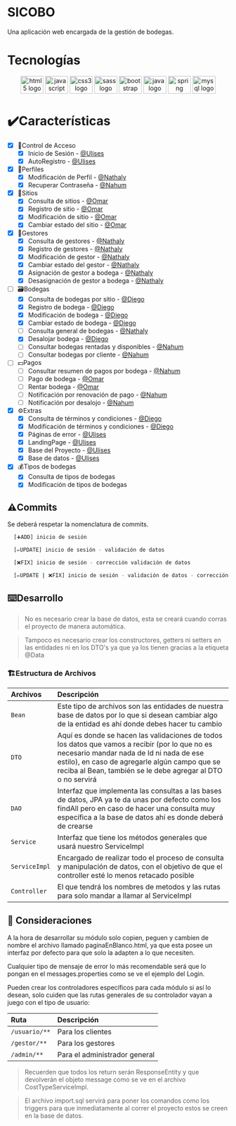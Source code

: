 # SICOBO
 Una aplicación web encargada de la gestión de bodegas.

<h1>Tecnologías</h1>
<div align="center">
  <img src="https://cdn.jsdelivr.net/gh/devicons/devicon/icons/html5/html5-original.svg" height="40" width="52" alt="html5 logo"  />
  <img src="https://cdn.jsdelivr.net/gh/devicons/devicon/icons/javascript/javascript-original.svg" height="40" width="52" alt="javascript logo"  />
  <img src="https://cdn.jsdelivr.net/gh/devicons/devicon/icons/css3/css3-original.svg" height="40" width="52" alt="css3 logo"  />
  <img src="https://cdn.jsdelivr.net/gh/devicons/devicon/icons/sass/sass-original.svg" height="40" width="52" alt="sass logo"  />
  <img src="https://cdn.jsdelivr.net/gh/devicons/devicon/icons/bootstrap/bootstrap-original.svg" height="40" width="52" alt="bootstrap logo"  />
  <img src="https://cdn.jsdelivr.net/gh/devicons/devicon/icons/java/java-original.svg" height="40" width="52" alt="java logo"  />
  <img src="https://cdn.jsdelivr.net/gh/devicons/devicon/icons/spring/spring-original.svg" height="40" width="52" alt="spring logo"  />
  <img src="https://cdn.jsdelivr.net/gh/devicons/devicon/icons/mysql/mysql-original.svg" height="40" width="52" alt="mysql logo"  />
</div>

###

<h1>✔️Características</h1>

- [X] 🔑Control de Acceso
    - [X] Inicio de Sesión - [@Ulises](https://www.github.com/HectorUlisesStamatio) 
    - [X] AutoRegistro - [@Ulises](https://www.github.com/HectorUlisesStamatio) 
- [X] 👤Perfiles
    - [X] Modificación de Perfil - [@Nathaly](https://www.github.com/20203tn082)
    - [X] Recuperar Contraseña - [@Nahum](https://www.github.com/GaticaNahum)

- [X] 🏫Sitios
    - [X] Consulta de sitios - [@Omar](https://www.github.com/20203tn096)
    - [X] Registro de sitio - [@Omar](https://www.github.com/20203tn096)
    - [X] Modificación de sitio - [@Omar](https://www.github.com/20203tn096)
    - [X] Cambiar estado del sitio - [@Omar](https://www.github.com/20203tn096)
- [X] 👷Gestores
    - [X] Consulta de gestores - [@Nathaly](https://www.github.com/20203tn082)
    - [X] Registro de gestores - [@Nathaly](https://www.github.com/20203tn082)
    - [X] Modificación de gestor - [@Nathaly](https://www.github.com/20203tn082)
    - [X] Cambiar estado del gestor - [@Nathaly](https://www.github.com/20203tn082)
    - [X] Asignación de gestor a bodega - [@Nathaly](https://www.github.com/20203tn082)
    - [X] Desasignación de gestor a bodega - [@Nathaly](https://www.github.com/20203tn082)
- [ ] 🗃️Bodegas
    - [X] Consulta de bodegas por sitio - [@Diego](https://www.github.com/DevDiegoVillalobos)
    - [X] Registro de bodega - [@Diego](https://www.github.com/DevDiegoVillalobos)
    - [X] Modificación de bodega - [@Diego](https://www.github.com/DevDiegoVillalobos)
    - [X] Cambiar estado de bodega - [@Diego](https://www.github.com/DevDiegoVillalobos)
    - [ ] Consulta general de bodegas - [@Nathaly](https://www.github.com/20203tn082)
    - [X] Desalojar bodega - [@Diego](https://www.github.com/DevDiegoVillalobos)
    - [ ] Consultar bodegas rentadas y disponibles - [@Nahum](https://www.github.com/GaticaNahum)
    - [ ] Consultar bodegas por cliente - [@Nahum](https://www.github.com/GaticaNahum)

- [ ] 💵Pagos
    - [ ] Consultar resumen de pagos por bodega - [@Nahum](https://www.github.com/GaticaNahum)
    - [ ] Pago de bodega - [@Omar](https://www.github.com/20203tn096)
    - [ ] Rentar bodega - [@Omar](https://www.github.com/20203tn096)
    - [ ] Notificación por renovación de pago - [@Nahum](https://www.github.com/GaticaNahum)
    - [ ] Notificación por desalojo - [@Nahum](https://www.github.com/GaticaNahum)

 - [X] ⚙️Extras
    - [X] Consulta de términos y condiciones - [@Diego](https://www.github.com/DevDiegoVillalobos)
    - [X] Modificación de términos y condiciones - [@Diego](https://www.github.com/DevDiegoVillalobos) 
    - [X] Páginas de error - [@Ulises](https://www.github.com/HectorUlisesStamatio) 
    - [X] LandingPage - [@Ulises](https://www.github.com/HectorUlisesStamatio) 
    - [X] Base del Proyecto - [@Ulises](https://www.github.com/HectorUlisesStamatio)
    - [X] Base de datos - [@Ulises](https://www.github.com/HectorUlisesStamatio) 
    
 - [X] 💰Tipos de bodegas
    - [X] Consulta de tipos de bodegas
    - [X] Modificación de tipos de bodegas

## ⚠️Commits

Se deberá respetar la nomenclatura de commits.

```bash
  [➕ADD] inicio de sesión
```

```bash
  [✏️UPDATE] inicio de sesión - validación de datos
```

```bash
  [❌FIX] inicio de sesión - corrección validación de datos
```

```bash
  [✏️UPDATE | ❌FIX] inicio de sesión - validación de datos - corrección responsividad
```

## ⌨️Desarrollo

> No es necesario crear la base de datos, esta se creará cuando corras el proyecto de manera automática.  

> Tampoco es necesario crear los constructores, getters ni setters en las entidades ni en los DTO's ya que ya los tienen gracias a la etiqueta @Data


### 🏗️Estructura de Archivos

| Archivos  | Descripción                       |
| :-------- | :-------------------------------- |
| `Bean`    | Este tipo de archivos son las entidades de nuestra base de datos por lo que si desean cambiar algo de la entidad es ahí donde debes hacer tu cambio |
| `DTO`     | Aquí es donde se hacen las validaciones de todos los datos que vamos a recibir (por lo que no es necesario mandar nada de Id ni nada de ese estilo), en caso de agregarle algún campo que se reciba al Bean, también se le debe agregar al DTO o no servirá |
| `DAO`     | Interfaz que implementa las consultas a las bases de datos, JPA ya te da unas por defecto como los findAll pero en caso de hacer una consulta muy específica a la base de datos ahí es donde deberá de crearse |
| `Service`     | Interfaz que tiene los métodos generales que usará nuestro ServiceImpl |
| `ServiceImpl`     | Encargado de realizar todo el proceso de consulta y manipulación de datos, con el objetivo de que el controller esté lo menos retacado posible |
| `Controller`     | El que tendrá los nombres de metodos y las rutas para solo mandar a llamar al ServiceImpl |

## 🚩 Consideraciones

A la hora de desarrollar su módulo solo copien, peguen y cambien de nombre el archivo llamado paginaEnBlanco.html, ya que esta posee un interfaz por defecto para que solo la adapten a lo que necesiten.

Cualquier tipo de mensaje de error lo más recomendable será que lo pongan en el messages.properties como se ve el ejemplo del Login.

Pueden crear los controladores específicos para cada módulo si así lo desean, solo cuiden que las rutas generales de su controlador vayan a juego con el tipo de usuario:


| Ruta          | Descripción                       |
| :--------     |  :-------------------------------- |
| `/usuario/**` | Para los clientes |
| `/gestor/**`  | Para los gestores |
| `/admin/**`   | Para el administrador general |

> Recuerden que todos los return serán ResponseEntity y que devolverán el objeto message como se ve en el archivo CostTypeServiceImpl.

> El archivo import.sql servirá para poner los comandos como los triggers para que inmediatamente al correr el proyecto estos se creen en la base de datos.

